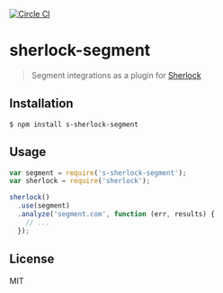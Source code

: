 [![Circle CI](https://circleci.com/gh/segmentio/sherlock-segment.svg?style=svg&circle-token=819ecdd03271ce19e620fc17be63a41548629992)](https://circleci.com/gh/segmentio/sherlock-segment)

# sherlock-segment

> Segment integrations as a plugin for [Sherlock]()

## Installation

    $ npm install s-sherlock-segment

## Usage

```js
var segment = require('s-sherlock-segment');
var sherlock = require('sherlock');

sherlock()
  .use(segment)
  .analyze('segment.com', function (err, results) {
    // ...
  });
```

## License

MIT
